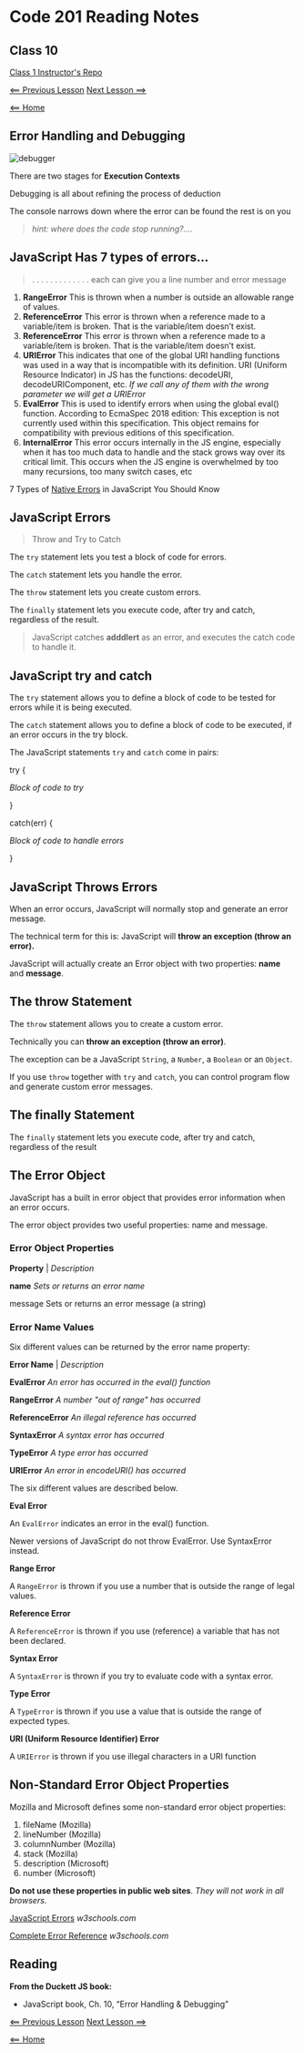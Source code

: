 # Code 201 Reading Notes

## Class 10

[Class 1 Instructor's Repo](https://github.com/codefellows/seattle-201n21/tree/master/class-01)

[<== Previous Lesson](class-09.md) [Next Lesson ==>](class-11.md)

[<== Home](README.md)

## Error Handling and Debugging

![debugger](https://www.elprocus.com/wp-content/uploads/Featured-image-2.png)

There are two stages for **Execution Contexts**

Debugging is all about refining the process of deduction

The console narrows down where the error can be found the rest is on you

> *hint: where does the code stop running?....* 

## JavaScript Has 7 types of errors...

> . . . . . . . . . . . . . each can give you a line number and error message

1. **RangeError** This is thrown when a number is outside an allowable range of values.
2. **ReferenceError** This error is thrown when a reference made to a variable/item is broken. That is the variable/item doesn’t exist.
2. **ReferenceError** This error is thrown when a reference made to a variable/item is broken. That is the variable/item doesn’t exist.
5. **URIError** This indicates that one of the global URI handling functions was used in a way that is incompatible with its definition. URI (Uniform Resource Indicator) in JS has the functions: decodeURI, decodeURIComponent, etc. *If we call any of them with the wrong parameter we will get a URIError*
6. **EvalError** This is used to identify errors when using the global eval() function.
According to EcmaSpec 2018 edition: This exception is not currently used within this specification. This object remains for compatibility with previous editions of this specification.
7. **InternalError** This error occurs internally in the JS engine, especially when it has too much data to handle and the stack grows way over its critical limit.
This occurs when the JS engine is overwhelmed by too many recursions, too many switch cases, etc

7 Types of [Native Errors](https://blog.bitsrc.io/types-of-native-errors-in-javascript-you-must-know-b8238d40e492) in JavaScript You Should Know

## JavaScript Errors 

> Throw and Try to Catch

The `try` statement lets you test a block of code for errors.

The `catch` statement lets you handle the error.

The `throw` statement lets you create custom errors.

The `finally` statement lets you execute code, after try and catch, regardless of the result.

> JavaScript catches **adddlert** as an error, and executes the catch code to handle it.

## JavaScript try and catch

The `try` statement allows you to define a block of code to be tested for errors while it is being executed.

The `catch` statement allows you to define a block of code to be executed, if an error occurs in the try block.

The JavaScript statements `try` and `catch` come in pairs:

try {

  *Block of code to try*
  
}

catch(err) {

  *Block of code to handle errors*
  
}

## JavaScript Throws Errors

When an error occurs, JavaScript will normally stop and generate an error message.

The technical term for this is: JavaScript will **throw an exception (throw an error).**

JavaScript will actually create an Error object with two properties: **name** and **message**.

## The throw Statement

The `throw` statement allows you to create a custom error.

Technically you can **throw an exception (throw an error)**.

The exception can be a JavaScript `String`, a `Number`, a `Boolean` or an `Object`.

If you use `throw` together with `try` and `catch`, you can control program flow and generate custom error messages.

## The finally Statement

The `finally` statement lets you execute code, after try and catch, regardless of the result

## The Error Object

JavaScript has a built in error object that provides error information when an error occurs.

The error object provides two useful properties: name and message.

### Error Object Properties

**Property**	| *Description*

**name**	*Sets or returns an error name*

message	Sets or returns an error message (a string)

### Error Name Values

Six different values can be returned by the error name property:

**Error Name**	| *Description*

**EvalError**	*An error has occurred in the eval() function*

**RangeError**	*A number "out of range" has occurred*

**ReferenceError**	*An illegal reference has occurred*

**SyntaxError**	*A syntax error has occurred*

**TypeError**	*A type error has occurred*

**URIError**	*An error in encodeURI() has occurred*

The six different values are described below.

**Eval Error**

An `EvalError` indicates an error in the eval() function.

Newer versions of JavaScript do not throw EvalError. Use SyntaxError instead.

**Range Error**

A `RangeError` is thrown if you use a number that is outside the range of legal values.

**Reference Error**

A `ReferenceError` is thrown if you use (reference) a variable that has not been declared.

**Syntax Error**

A `SyntaxError` is thrown if you try to evaluate code with a syntax error.

**Type Error**

A `TypeError` is thrown if you use a value that is outside the range of expected types.

**URI (Uniform Resource Identifier) Error**

A `URIError` is thrown if you use illegal characters in a URI function

## Non-Standard Error Object Properties

Mozilla and Microsoft defines some non-standard error object properties:

1. fileName (Mozilla)
2. lineNumber (Mozilla)
3. columnNumber (Mozilla)
4. stack (Mozilla)
5. description (Microsoft)
6. number (Microsoft)

**Do not use these properties in public web sites**. *They will not work in all browsers*.

[JavaScript Errors](https://www.w3schools.com/js/js_errors.asp) *w3schools.com*

[Complete Error Reference](https://www.w3schools.com/jsref/jsref_obj_error.asp) *w3schools.com*


## Reading

**From the Duckett JS book:**

- JavaScript book, Ch. 10, “Error Handling & Debugging”

[<== Previous Lesson](class-09.mdpm) [Next Lesson ==>](class-11.md)

[<== Home](README.md)
